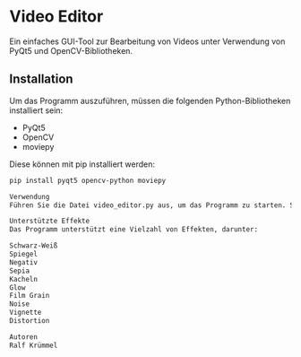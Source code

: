 # Video Editor

Ein einfaches GUI-Tool zur Bearbeitung von Videos unter Verwendung von PyQt5 und OpenCV-Bibliotheken.

## Installation

Um das Programm auszuführen, müssen die folgenden Python-Bibliotheken installiert sein:

- PyQt5
- OpenCV
- moviepy

Diese können mit pip installiert werden:

```bash
pip install pyqt5 opencv-python moviepy

Verwendung
Führen Sie die Datei video_editor.py aus, um das Programm zu starten. Sie können ein Video auswählen, einen Effekt und eine Auflösung auswählen und die Geschwindigkeit sowie spezielle Effekte anpassen. Nach dem Anwenden der Effekte wird das bearbeitete Video im selben Ordner wie das Originalvideo gespeichert

Unterstützte Effekte
Das Programm unterstützt eine Vielzahl von Effekten, darunter:

Schwarz-Weiß
Spiegel
Negativ
Sepia
Kacheln
Glow
Film Grain
Noise
Vignette
Distortion

Autoren
Ralf Krümmel
